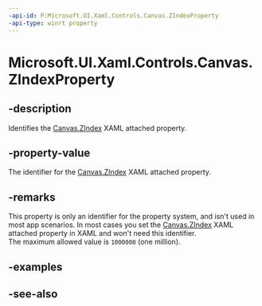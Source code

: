 ```yaml
---
-api-id: P:Microsoft.UI.Xaml.Controls.Canvas.ZIndexProperty
-api-type: winrt property
---
```


<!-- Property syntax
public Windows.UI.Xaml.DependencyProperty ZIndexProperty { get; }
-->

# Microsoft.UI.Xaml.Controls.Canvas.ZIndexProperty

## -description
Identifies the [Canvas.ZIndex](/uwp/api/microsoft.ui.xaml.controls.canvas#xaml-attached-properties) XAML attached property.

## -property-value
The identifier for the [Canvas.ZIndex](/uwp/api/microsoft.ui.xaml.controls.canvas#xaml-attached-properties) XAML attached property.

## -remarks
This property is only an identifier for the property system, and isn't used in most app scenarios. In most cases you set the [Canvas.ZIndex](/uwp/api/microsoft.ui.xaml.controls.canvas#xaml-attached-properties) XAML attached property in XAML and won't need this identifier.  
The maximum allowed value is `1000000` (one million).

## -examples

## -see-also

